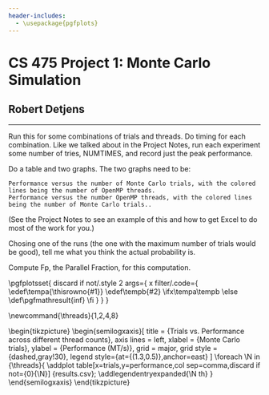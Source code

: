 ```yaml
---
header-includes:
  - \usepackage{pgfplots}
---
```


# CS 475 Project 1: Monte Carlo Simulation

## Robert Detjens

---

Run this for some combinations of trials and threads. Do timing for each combination. Like we talked about in the Project Notes, run each experiment some number of tries, NUMTIMES, and record just the peak performance.

Do a table and two graphs. The two graphs need to be:

    Performance versus the number of Monte Carlo trials, with the colored lines being the number of OpenMP threads.
    Performance versus the number OpenMP threads, with the colored lines being the number of Monte Carlo trials..

(See the Project Notes to see an example of this and how to get Excel to do most of the work for you.)

Chosing one of the runs (the one with the maximum number of trials would be good), tell me what you think the actual probability is.

Compute Fp, the Parallel Fraction, for this computation.

\pgfplotsset{
  discard if not/.style 2 args={
    x filter/.code={
      \edef\tempa{\thisrowno{#1}}
      \edef\tempb{#2}
      \ifx\tempa\tempb
      \else
        \def\pgfmathresult{inf}
      \fi
    }
  }
}

\newcommand{\threads}{1,2,4,8}

\begin{tikzpicture}
\begin{semilogxaxis}[
    title = {Trials vs. Performance across different thread counts},
    axis lines = left,
    xlabel = {Monte Carlo trials},
    ylabel = {Performance (MT/s)},
    grid = major,
    grid style = {dashed,gray!30},
    legend style={at={(1.3,0.5)},anchor=east}
]
  \foreach \N in {\threads}{
    \addplot table[x=trials,y=performance,col sep=comma,discard if not={0}{\N}] {results.csv};
    \addlegendentryexpanded{\N th}
  }
\end{semilogxaxis}
\end{tikzpicture}




<!-- \begin{tikzpicture}
\begin{axis}[
    title = {Threads vs. Performance across different trial counts},
    axis lines = left,
    xlabel = {Threads Used},
    ylabel = {Performance (MT/s)},
    grid = major,
    grid style = {dashed,gray!30},
]
  \foreach \N in {\threads}{
    \addplot table[x=threads,y=performance,col sep=comma] {results.csv};
  }
\end{axis}
\end{tikzpicture} -->
